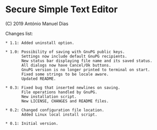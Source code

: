 Secure Simple Text Editor
=========================

(C) 2019 António Manuel Dias

Changes list:

    * 1.1: Added uninstall option.

    * 1.0: Possibility of saving with GnuPG public keys.
           Settings now include default GnuPG recipients.
           New status bar displaying file name and its saved status.
           All dialogs now have Cancel/Ok buttons.
           GnuPG version is no longer printed to terminal on start.
           Fixed some strings to be locale aware.
           Updated README.
 
    * 0.3: Fixed bug that inserted newlines on saving.
           File operations handled by GnuPG.
           New installation script.
           New LICENSE, CHANGES and README files.
    
    * 0.2: Changed configuration file location.
           Added Linux local install script.
    
    * 0.1: Initial version.
